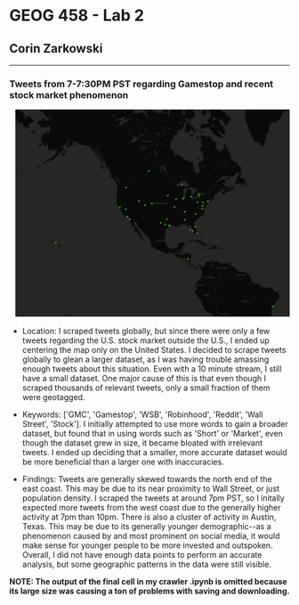 # GEOG 458 - Lab 2
## Corin Zarkowski
___
### Tweets from 7-7:30PM PST regarding Gamestop and recent stock market phenomenon
![Map](/img/lab2-map.png "Tweets regarding the recent stock market activity.")

- Location: I scraped tweets globally, but since there were only a few tweets regarding the U.S. stock market outside the U.S., I ended up centering the map only on the United States. I decided to scrape tweets globally to glean a larger dataset, as I was having trouble amassing enough tweets about this situation. Even with a 10 minute stream, I still have a small dataset. One major cause of this is that even though I scraped thousands of relevant tweets, only a small fraction of them were geotagged.

- Keywords: ['GMC', 'Gamestop', 'WSB', 'Robinhood', 'Reddit', 'Wall Street', 'Stock']. I initially attempted to use more words to gain a broader dataset, but found that in using words such as 'Short' or 'Market', even though the dataset grew in size, it became bloated with irrelevant tweets. I ended up deciding that a smaller, more accurate dataset would be more beneficial than a larger one with inaccuracies.

- Findings: Tweets are generally skewed towards the north end of the east coast. This may be due to its near proximity to Wall Street, or just population density. I scraped the tweets at around 7pm PST, so I initally expected more tweets from the west coast due to the generally higher activity at 7pm than 10pm. There is also a cluster of activity in Austin, Texas. This may be due to its generally younger demographic--as a phenomenon caused by and most prominent on social media, it would make sense for younger people to be more invested and outspoken. Overall, I did not have enough data points to perform an accurate analysis, but some geographic patterns in the data were still visible.

**NOTE: The output of the final cell in my crawler .ipynb is omitted because its large size was causing a ton of problems with saving and downloading.**
